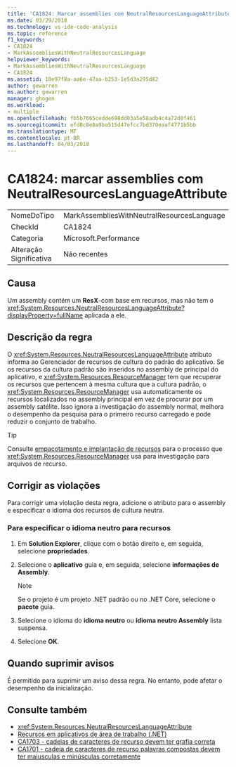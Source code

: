 ```yaml
---
title: 'CA1824: Marcar assemblies com NeutralResourcesLanguageAttribute | Microsoft Docs'
ms.date: 03/29/2018
ms.technology: vs-ide-code-analysis
ms.topic: reference
f1_keywords:
- CA1824
- MarkAssembliesWithNeutralResourcesLanguage
helpviewer_keywords:
- MarkAssembliesWithNeutralResourcesLanguage
- CA1824
ms.assetid: 10e97f8a-aa6e-47aa-b253-1e5d3a295d82
author: gewarren
ms.author: gewarren
manager: ghogen
ms.workload:
- multiple
ms.openlocfilehash: fb5b7665cedde698dd03a5e58adb4c4a72d0f461
ms.sourcegitcommit: efd8c8e0a9ba515d47efcc7bd370eaaf4771b5bb
ms.translationtype: MT
ms.contentlocale: pt-BR
ms.lasthandoff: 04/03/2018
---
```

# <a name="ca1824-mark-assemblies-with-neutralresourceslanguageattribute"></a>CA1824: marcar assemblies com NeutralResourcesLanguageAttribute

|||
|-|-|
|NomeDoTipo|MarkAssembliesWithNeutralResourcesLanguage|
|CheckId|CA1824|
|Categoria|Microsoft.Performance|
|Alteração Significativa|Não recentes|

## <a name="cause"></a>Causa

Um assembly contém um **ResX**-com base em recursos, mas não tem o <xref:System.Resources.NeutralResourcesLanguageAttribute?displayProperty=fullName> aplicada a ele.

## <a name="rule-description"></a>Descrição da regra

O <xref:System.Resources.NeutralResourcesLanguageAttribute> atributo informa ao Gerenciador de recursos de cultura do padrão do aplicativo. Se os recursos da cultura padrão são inseridos no assembly de principal do aplicativo, e <xref:System.Resources.ResourceManager> tem que recuperar os recursos que pertencem à mesma cultura que a cultura padrão, o <xref:System.Resources.ResourceManager> usa automaticamente os recursos localizados no assembly principal em vez de procurar por um assembly satélite. Isso ignora a investigação do assembly normal, melhora o desempenho da pesquisa para o primeiro recurso carregado e pode reduzir o conjunto de trabalho.

> [!TIP]
> Consulte [empacotamento e implantação de recursos](/dotnet/framework/resources/packaging-and-deploying-resources-in-desktop-apps) para o processo que <xref:System.Resources.ResourceManager> usa para investigação para arquivos de recurso.

## <a name="fix-violations"></a>Corrigir as violações

Para corrigir uma violação desta regra, adicione o atributo para o assembly e especificar o idioma dos recursos de cultura neutra.

### <a name="to-specify-the-neutral-language-for-resources"></a>Para especificar o idioma neutro para recursos

1. Em **Solution Explorer**, clique com o botão direito e, em seguida, selecione **propriedades**.

2. Selecione o **aplicativo** guia e, em seguida, selecione **informações de Assembly**.

   > [!NOTE]
   > Se o projeto é um projeto .NET padrão ou no .NET Core, selecione o **pacote** guia.

3. Selecione o idioma do **idioma neutro** ou **idioma neutro Assembly** lista suspensa.

4. Selecione **OK**.

## <a name="when-to-suppress-warnings"></a>Quando suprimir avisos

É permitido para suprimir um aviso dessa regra. No entanto, pode afetar o desempenho da inicialização.

## <a name="see-also"></a>Consulte também

- <xref:System.Resources.NeutralResourcesLanguageAttribute>
- [Recursos em aplicativos de área de trabalho (.NET)](/dotnet/framework/resources/)
- [CA1703 - cadeias de caracteres de recurso devem ter grafia correta](../code-quality/ca1703-resource-strings-should-be-spelled-correctly.md)
- [CA1701 - cadeia de caracteres de recurso palavras compostas devem ter maiusculas e minúsculas corretamente](../code-quality/ca1701-resource-string-compound-words-should-be-cased-correctly.md)